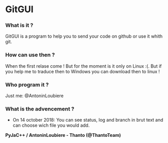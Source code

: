 # GitGUI

### What is it ?

GitGUI is a program to help you to send your code on github or use it whith git.

### How can use then ?

When the first relase come ! But for the moment is it only on Linux :(. But if you help me to traduce then to Windows you can download then to linux !

### Who program it ?

Just me: @AntoninLoubiere

### What is the advencement ?

 - On 14 october 2018: You can see status, log and branch in brut text and can choose wich file you would add.
 
 
 
__**PyJaC++ / AntoninLoubiere - Thanto (@ThantoTeam)**__
